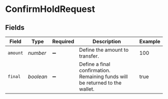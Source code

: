 # ConfirmHoldRequest


## Fields

| Field                                                                        | Type                                                                         | Required                                                                     | Description                                                                  | Example                                                                      |
| ---------------------------------------------------------------------------- | ---------------------------------------------------------------------------- | ---------------------------------------------------------------------------- | ---------------------------------------------------------------------------- | ---------------------------------------------------------------------------- |
| `amount`                                                                     | *number*                                                                     | :heavy_minus_sign:                                                           | Define the amount to transfer.                                               | 100                                                                          |
| `final`                                                                      | *boolean*                                                                    | :heavy_minus_sign:                                                           | Define a final confirmation. Remaining funds will be returned to the wallet. | true                                                                         |